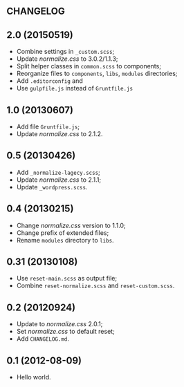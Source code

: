 ## CHANGELOG

## 2.0 (20150519)
* Combine settings in `_custom.scss`;
* Update *normalize.css* to 3.0.2/1.1.3;
* Split helper classes in `common.scss` to components;
* Reorganize files to `components`, `libs`, `modules` directories;
* Add `.editorconfig` and 
* Use `gulpfile.js` instead of `Gruntfile.js`

## 1.0 (20130607)
* Add file `Gruntfile.js`;
* Update *normalize.css* to 2.1.2.

## 0.5 (20130426)
* Add `_normalize-lagecy.scss`;
* Update *normalize.css* to 2.1.1;
* Update `_wordpress.scss`.

## 0.4 (20130215)
* Change *normalize.css* version to 1.1.0;
* Change prefix of extended files;
* Rename `modules` directory to `libs`.

## 0.31 (20130108)
* Use `reset-main.scss` as output file;
* Combine `reset-normalize.scss` and `reset-custom.scss`.

## 0.2 (20120924)
* Update to *normalize.css* 2.0.1;
* Set *normalize.css* to default reset;
* Add `CHANGELOG.md`.

## 0.1 (2012-08-09)
* Hello world.
